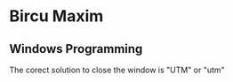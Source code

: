 Bircu Maxim
===========

Windows Programming
-------------------
The corect solution to close the window is  "UTM" or "utm"
